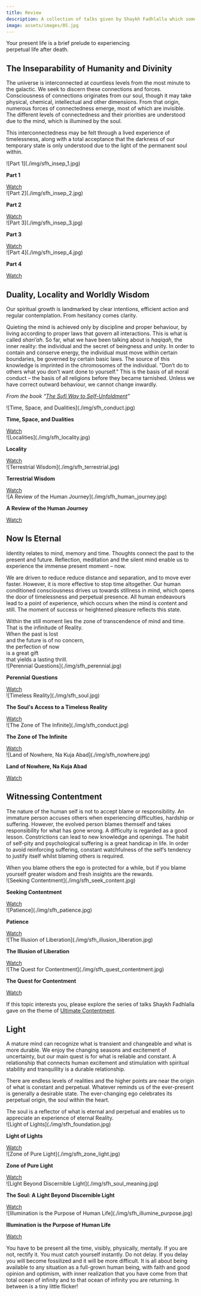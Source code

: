 ```yaml
---
title: Review
description: A collection of talks given by Shaykh Fadhlalla which some more advanced students have recommended for those who are more familiar with Sufism and Islam.
image: assets/images/05.jpg
---
```


<div class="callout6">
Your present life is a brief prelude to experiencing <br/> perpetual life after death. 
</div>

## The Inseparability of Humanity and Divinity

The universe is interconnected at countless levels from the most minute to the galactic. We seek to discern these connections and forces. Consciousness of connections originates from our soul, though it may take physical, chemical, intellectual and other dimensions. From that origin, numerous forces of connectedness emerge, most of which are invisible. The different levels of connectedness and their priorities are understood due to the mind, which is illumined by the soul.

This interconnectedness may be felt through a lived experience of timelessness, along with a total acceptance that the darkness of our temporary state is only understood due to the light of the permanent soul within.

<div markdown="1" class="card video sidebar center gemoji center-content">

<div markdown="2" class="video-image">
![Part 1](./img/sfh_insep_1.jpg)
</div>

**Part 1**

<div markdown="3" class="video-link">
<a target="_blank" href="https://www.youtube.com/watch?v=FqexPtGP60c">Watch</a>
</div>

</div>

<div markdown="1" class="card video sidebar center gemoji center-content">

<div markdown="2" class="video-image">
![Part 2](./img/sfh_insep_2.jpg)
</div>

**Part 2**

<div markdown="3" class="video-link">
<a target="_blank" href="https://www.youtube.com/watch?v=TQNZZW8zhwM">Watch</a>
</div>

</div>

<div markdown="1" class="card video sidebar center gemoji center-content">

<div markdown="2" class="video-image">
![Part 3](./img/sfh_insep_3.jpg)
</div>

**Part 3**

<div markdown="3" class="video-link">
<a target="_blank" href="https://www.youtube.com/watch?v=4QfnfaA5LCQ">Watch</a>
</div>

</div>

<div markdown="1" class="card video sidebar center gemoji center-content">

<div markdown="2" class="video-image">
![Part 4](./img/sfh_insep_4.jpg)
</div>

**Part 4**

<div markdown="3" class="video-link">
<a target="_blank" href="https://www.youtube.com/watch?v=PfG59zEFpGg">Watch</a>
</div>

</div>

<div markdown="1" class="clear"></div>

## Duality, Locality and Worldly Wisdom

<div class="callout6">
Our spiritual growth is landmarked by clear intentions, efficient action and regular contemplation. From hesitancy comes clarity.
</div>

Quieting the mind is achieved only by discipline and proper behaviour, by living according to proper laws that govern all interactions. This is what is called _shari’ah_. So far, what we have been talking about is _haqiqah_, the inner reality: the individual and the secret of beingness and unity. In order to contain and conserve energy, the individual must move within certain boundaries, be governed by certain basic laws. The source of this knowledge is imprinted in the chromosomes of the individual. "Don’t do to others what you don’t want done to yourself." This is the basis of all moral conduct – the basis of all religions before they became tarnished. Unless we have correct outward behaviour, we cannot change inwardly.

_From the book “[The Sufi Way to Self-Unfoldment](https://zahrapublications.pub/book-TheSufiWayToSelf-Unfoldment.php#bookTitle)”_ 

<div markdown="1" class="card video sidebar center gemoji center-content">

<div markdown="2" class="video-image">
![Time, Space, and Dualities](./img/sfh_conduct.jpg)
</div>

**Time, Space, and Dualities**

<div markdown="3" class="video-link">
<a target="_blank" href="https://www.youtube.com/watch?v=-wrWcGk3yTM">Watch</a>
</div>

</div>

<div markdown="1" class="card video sidebar center gemoji center-content">

<div markdown="2" class="video-image">
![Localities](./img/sfh_locality.jpg)
</div>

**Locality**

<div markdown="3" class="video-link">
<a target="_blank" href="https://www.youtube.com/watch?v=O584ub-6OuU">Watch</a>
</div>

</div>

<div markdown="1" class="card video sidebar center gemoji center-content">

<div markdown="2" class="video-image">
![Terrestrial Wisdom](./img/sfh_terrestrial.jpg)
</div>

**Terrestrial Wisdom**

<div markdown="3" class="video-link">
<a target="_blank" href="https://www.youtube.com/watch?v=cGoW7ivzdFw">Watch</a>
</div>

</div>

<div markdown="1" class="card video sidebar center gemoji center-content">

<div markdown="2" class="video-image">
![A Review of the Human Journey](./img/sfh_human_journey.jpg)
</div>

**A Review of the Human Journey**

<div markdown="3" class="video-link">
<a target="_blank" href="https://www.youtube.com/watch?v=UrbH_90s3fY&list=PLzFr0xRIkb3gVfjRtai2-XBlvWVprgHqP&index=69&t=0s">Watch</a>
</div>

</div>

<div markdown="1" class="clear"></div>

## Now Is Eternal
       
Identity relates to mind, memory and time. Thoughts connect the past to the present and future. Reflection, meditation and the silent mind enable us to experience the immense present moment – now.  

We are driven to reduce reduce distance and separation, and to move ever faster. However, it is more effective to stop time altogether. Our human conditioned consciousness drives us towards stillness in mind, which opens the door of timelessness and perpetual presence. All human endeavours lead to a point of experience, which occurs when the mind is content and still. The moment of success or heightened pleasure reflects this state. 

<div class="callout6">
Within the still moment lies the zone of transcendence of mind and time. That is the infinitude of Reality.  
</div>

<div class="center-poem">
When the past is lost  <br/>
and the future is of no concern,<br/>   
the perfection of now   <br/>
is a great gift  <br/>
that yields a lasting thrill.<br/>
</div>      

<div markdown="1" class="card video sidebar center gemoji center-content">

<div markdown="2" class="video-image">
![Perennial Questions](./img/sfh_perennial.jpg)
</div>

**Perennial Questions**

<div markdown="3" class="video-link">
<a target="_blank" href="https://www.youtube.com/watch?v=I2bEoGUt4uk">Watch</a>
</div>

</div>

<div markdown="1" class="card video sidebar center gemoji center-content">

<div markdown="2" class="video-image">
![Timeless Reality](./img/sfh_soul.jpg)
</div>

**The Soul's Access to a Timeless Reality**

<div markdown="3" class="video-link">
<a target="_blank" href="https://www.youtube.com/watch?v=wmej6TkM25Y">Watch</a>
</div>

</div>

<div markdown="1" class="card video sidebar center gemoji center-content">

<div markdown="2" class="video-image">
![The Zone of The Infinite](./img/sfh_conduct.jpg)
</div>

**The Zone of The Infinite**

<div markdown="3" class="video-link">
<a target="_blank" href="https://www.youtube.com/watch?v=ZLb8X31B_PY">Watch</a>
</div>

</div>

<div markdown="1" class="card video sidebar center gemoji center-content">

<div markdown="2" class="video-image">
![Land of Nowhere, Na Kuja Abad](./img/sfh_nowhere.jpg)
</div>

**Land of Nowhere, Na Kuja Abad**

<div markdown="3" class="video-link">
<a target="_blank" href="https://www.youtube.com/watch?v=l_LPV9-y5jk&list=PLzFr0xRIkb3gVfjRtai2-XBlvWVprgHqP&index=46&t=0s">Watch</a>
</div>

</div>

<div markdown="1" class="clear"></div>

## Witnessing Contentment

The nature of the human self is not to accept blame or responsibility. An immature person accuses others when experiencing difficulties, hardship or suffering. However, the evolved person blames themself and takes responsibility for what has gone wrong. A difficulty is regarded as a good lesson. Constrictions can lead to new knowledge and openings. The habit of self-pity and psychological suffering is a great handicap in life. In order to avoid reinforcing suffering, constant watchfulness of the self’s tendency to justify itself whilst blaming others is required.    

<div class="callout6">
When you blame others the ego is protected for a while, but if you blame yourself greater wisdom and fresh insights are the rewards. 
</div> 

<div markdown="1" class="card video sidebar center gemoji center-content">

<div markdown="2" class="video-image">
![Seeking Contentment](./img/sfh_seek_content.jpg)
</div>

**Seeking Contentment**

<div markdown="3" class="video-link">
<a target="_blank" href="https://www.youtube.com/watch?v=TQ46eibAy6o">Watch</a>
</div>

</div>

<div markdown="1" class="card video sidebar center gemoji center-content">

<div markdown="2" class="video-image">
![Patience](./img/sfh_patience.jpg)
</div>

**Patience**

<div markdown="3" class="video-link">
<a target="_blank" href="https://www.youtube.com/watch?v=XbGToVGF4hg&list=PLzFr0xRIkb3gVfjRtai2-XBlvWVprgHqP&index=23&t=0s">Watch</a>
</div>

</div>

<div markdown="1" class="card video sidebar center gemoji center-content">

<div markdown="2" class="video-image">
![The Illusion of Liberation](./img/sfh_illusion_liberation.jpg)
</div>

**The Illusion of Liberation**

<div markdown="3" class="video-link">
<a target="_blank" href="https://www.youtube.com/watch?v=oYU2ivIxczk">Watch</a>
</div>

</div>

<div markdown="1" class="card video sidebar center gemoji center-content">

<div markdown="2" class="video-image">
![The Quest for Contentment](./img/sfh_quest_contentment.jpg)
</div>

**The Quest for Contentment**

<div markdown="3" class="video-link">
<a target="_blank" href="https://www.youtube.com/watch?v=o3Z7sEMCv-E">Watch</a>
</div>

</div>

<div markdown="1" class="clear"></div>

If this topic interests you, please explore the series of talks Shaykh Fadhlalla gave on the theme of [Ultimate Contentment](../conversations/ultimate-contentment).

## Light

A mature mind can recognize what is transient and changeable and what is more durable. We enjoy the changing seasons and excitement of uncertainty, but our main quest is for what is reliable and constant. A relationship that connects human excitement and stimulation with spiritual stability and tranquillity is a durable relationship.  

There are endless levels of realities and the higher points are near the origin of what is constant and perpetual. Whatever reminds us of the ever-present is generally a desirable state. The ever-changing ego celebrates its perpetual origin, the soul within the heart.

<div class="callout6">
The soul is a reflector of what is eternal and perpetual and enables us to appreciate an experience of eternal Reality.
</div>

<div markdown="1" class="card video sidebar center gemoji center-content">

<div markdown="2" class="video-image">
![Light of Lights](./img/sfh_foundation.jpg)
</div>

**Light of Lights**

<div markdown="3" class="video-link">
<a target="_blank" href="https://www.youtube.com/watch?v=u3CtVfeuaV4">Watch</a>
</div>

</div>

<div markdown="1" class="card video sidebar center gemoji center-content">

<div markdown="2" class="video-image">
![Zone of Pure Light](./img/sfh_zone_light.jpg)
</div>

**Zone of Pure Light**

<div markdown="3" class="video-link">
<a target="_blank" href="https://www.youtube.com/watch?v=kUlEgsGbk1U">Watch</a>
</div>

</div>

<div markdown="1" class="card video sidebar center gemoji center-content">

<div markdown="2" class="video-image">
![Light Beyond Discernible Light](./img/sfh_soul_meaning.jpg)
</div>

**The Soul: A Light Beyond Discernible Light**

<div markdown="3" class="video-link">
<a target="_blank" href="https://www.youtube.com/watch?v=Qk5oxNUZ4MQ&list=PLzFr0xRIkb3gVfjRtai2-XBlvWVprgHqP&index=62&t=0s">Watch</a>
</div>

</div>

<div markdown="1" class="card video sidebar center gemoji center-content">

<div markdown="2" class="video-image">
![Illumination is the Purpose of Human Life](./img/sfh_illumine_purpose.jpg)
</div>

**Illumination is the Purpose of Human Life**

<div markdown="3" class="video-link">
<a target="_blank" href="https://www.youtube.com/watch?v=OACoYroXOK0">Watch</a>
</div>

</div>

<div markdown="1" class="clear"></div>     

You have to be present all the time, visibly, physically, mentally. If you are not, rectify it. You must catch yourself instantly. Do not delay. If you delay you will become fossilized and it will be more difficult. It is all about being available to any situation as a full-grown human being, with faith and good opinion and optimism, with inner realization that you have come from that total ocean of infinity and to that ocean of infinity you are returning. In between is a tiny little flicker!